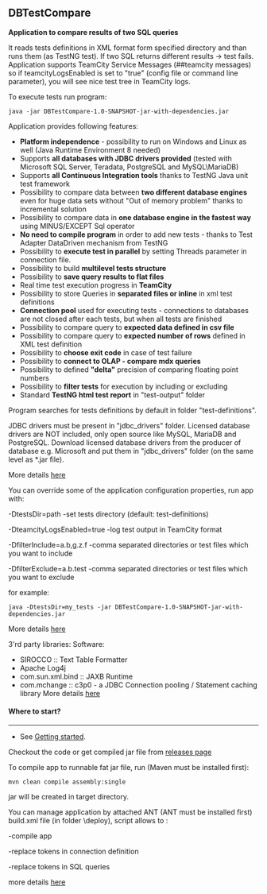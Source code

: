 ## DBTestCompare

**Application to compare results of two SQL queries** 

It reads tests definitions in XML format form specified directory and than runs them (as TestNG test). 
If two SQL returns different results -> test fails. 
Application supports TeamCity Service Messages (##teamcity messages) so if teamcityLogsEnabled is set to "true" (config file or command line parameter), you will see nice test tree in TeamCity logs.

To execute tests run program:

```
java -jar DBTestCompare-1.0-SNAPSHOT-jar-with-dependencies.jar
```

Application provides following features:
- **Platform independence** - possibility to run on Windows and Linux as well (Java Runtime Environment 8 needed)
- Supports **all databases with JDBC drivers provided** (tested with Microsoft SQL Server, Teradata, PostgreSQL and MySQL\MariaDB)
- Supports **all Continuous Integration tools** thanks to TestNG Java unit test framework
- Possibility to compare data between **two different database engines** even for huge data sets 
without "Out of memory problem" thanks to incremental solution
- Possibility to compare data in **one database engine in the fastest way** using MINUS/EXCEPT Sql operator
- **No need to compile program** in order to add new tests - thanks to Test Adapter DataDriven mechanism from TestNG 
- Possibility to **execute test in parallel** by setting Threads parameter in connection file.
- Possibility to build **multilevel tests structure**
- Possibility to **save query results to flat files**
- Real time test execution progress in **TeamCity**
- Possibility to store Queries in **separated files or inline** in xml test definitions
- **Connection pool** used for executing tests - connections to databases are not closed 
after each tests, but when all tests are finished
- Possibility to compare query to **expected data defined in csv file**
- Possibility to compare query to **expected number of rows** defined in XML test definition
- Possibility to **choose exit code** in case  of test failure
- Possibility to **connect to OLAP - compare mdx queries**
- Possibility to defined **"delta"** precision of comparing floating point numbers
- Possibility to **filter tests** for execution by including or excluding
- Standard **TestNG html test report** in "test-output" folder

Program searches for tests definitions by default in folder "test-definitions".

JDBC drivers must be present in "jdbc_drivers" folder.
Licensed database drivers are NOT included, only open source like MySQL, MariaDB and PostgreSQL. 
Download licensed database drivers from the producer of database e.g. Microsoft and put them in "jdbc_drivers" folder (on the same level as *.jar file). 

More details [here](https://github.com/ObjectivityBSS/DBTestCompare/wiki/Deploying-licensed-jdbc-drivers-(not-open-source))

You can override some of the application configuration properties, run app with:

 -DtestsDir=path             -set tests directory (default: test-definitions)
 
 -DteamcityLogsEnabled=true  -log test output in TeamCity format
 
 -DfilterInclude=a.b,g.z.f   -comma separated directories or test files which you want to include
 
 -DfilterExclude=a.b.test    -comma separated directories or test files which you want to exclude

for example:

```
java -DtestsDir=my_tests -jar DBTestCompare-1.0-SNAPSHOT-jar-with-dependencies.jar
```
More details [here](https://github.com/ObjectivityBSS/DBTestCompare/wiki/Filtering-tests-for-execution-by-including-or-excluding)

3'rd party libraries:
Software:
- SIROCCO :: Text Table Formatter
- Apache Log4j
- com.sun.xml.bind :: JAXB Runtime
- com.mchange :: c3p0 - a JDBC Connection pooling / Statement caching library
More details [here](https://github.com/ObjectivityBSS/DBTestCompare/blob/master/LICENSE-3RD-PARTY)

#### Where to start?
-------------
- See [Getting started](https://github.com/ObjectivityBSS/DBTestCompare/wiki/Getting-started).

Checkout the code or get compiled jar file from [releases page](https://github.com/ObjectivityBSS/DBTestCompare/releases)

To compile app to runnable fat jar file, run (Maven must be installed first):
```
mvn clean compile assembly:single
```
jar will be created in target directory.

You can manage application by attached ANT (ANT must be installed first) build.xml file (in folder \deploy), script allows to :

-compile app

-replace tokens in connection definition  

-replace tokens in SQL queries

more details [here](https://github.com/ObjectivityBSS/DBTestCompare/wiki/Compiling,-replacing-tokens-in-connection-definition-,-replacing-tokens-in-SQL-queries)
